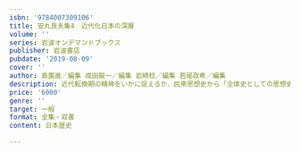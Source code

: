 ```yaml
---
isbn: '9784007309106'
title: 安丸良夫集4　近代化日本の深層
volume: ''
series: 岩波オンデマンドブックス
publisher: 岩波書店
pubdate: '2019-08-09'
cover: ''
author: 島薗進／編集 成田龍一／編集 岩崎稔／編集 若尾政希／編集
description: 近代転換期の精神をいかに捉えるか．民衆思想史から「全体史としての思想史」へと展開する思索の軌跡．
price: '6000'
genre: ''
target: 一般
format: 全集・双書
content: 日本歴史

---
```

